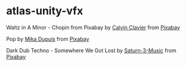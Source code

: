 # atlas-unity-vfx

Waltz in A Minor - Chopin from Pixabay by <a href="https://pixabay.com/users/calvinclavier-16027823/?utm_source=link-attribution&utm_medium=referral&utm_campaign=music&utm_content=216329">Calvin Clavier</a> from <a href="https://pixabay.com/music//?utm_source=link-attribution&utm_medium=referral&utm_campaign=music&utm_content=216329">Pixabay</a>

Pop by <a href="https://pixabay.com/users/robloxeur-43206746/?utm_source=link-attribution&utm_medium=referral&utm_campaign=music&utm_content=245146">Mika Dupuis</a> from <a href="https://pixabay.com/music//?utm_source=link-attribution&utm_medium=referral&utm_campaign=music&utm_content=245146">Pixabay</a>

Dark Dub Techno - Somewhere We Got Lost by <a href="https://pixabay.com/users/saturn-3-music-19254899/?utm_source=link-attribution&utm_medium=referral&utm_campaign=music&utm_content=144827">Saturn-3-Music</a> from <a href="https://pixabay.com/music//?utm_source=link-attribution&utm_medium=referral&utm_campaign=music&utm_content=144827">Pixabay</a>
